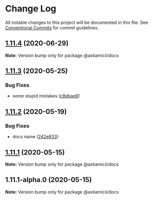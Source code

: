 # Change Log

All notable changes to this project will be documented in this file.
See [Conventional Commits](https://conventionalcommits.org) for commit guidelines.

## [1.11.4](https://github.com/astiamicii/monorepo-example/compare/@astiamicii/docs@1.11.3...@astiamicii/docs@1.11.4) (2020-06-29)

**Note:** Version bump only for package @astiamicii/docs





## [1.11.3](https://github.com/astiamicii/monorepo-example/compare/@astiamicii/docs@1.11.2...@astiamicii/docs@1.11.3) (2020-05-25)


### Bug Fixes

* some stupid mistakes ([c8ebae8](https://github.com/astiamicii/monorepo-example/commit/c8ebae85d34f34927b1c6ec0a18bd7d9979e8a32))





## [1.11.2](https://github.com/astiamicii/monorepo-example/compare/@astiamicii/docs@1.11.1...@astiamicii/docs@1.11.2) (2020-05-19)


### Bug Fixes

* docs name ([242e833](https://github.com/astiamicii/monorepo-example/commit/242e833d5b806c1236f41948b4061ed595071d5f))





## [1.11.1](https://github.com/astiamicii/monorepo-example/compare/@astiamicii/docs@1.11.1-alpha.0...@astiamicii/docs@1.11.1) (2020-05-15)

**Note:** Version bump only for package @astiamicii/docs





## 1.11.1-alpha.0 (2020-05-15)

**Note:** Version bump only for package @astiamicii/docs
